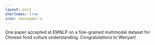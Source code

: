 ```yaml
---
layout: post
shortnews: true
icon: newspaper-o
---
```


One paper accepted at EMNLP on a fine-grained multimodal dataset for Chinese food culture understanding. Congratulations to Wenyan!
